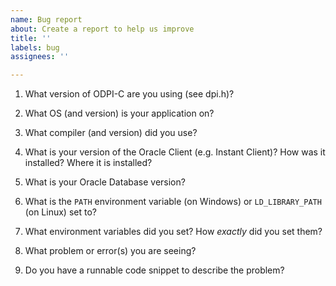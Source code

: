 ```yaml
---
name: Bug report
about: Create a report to help us improve
title: ''
labels: bug
assignees: ''

---
```


<!--

Thank you for using ODPI-C.

See https://www.oracle.com/corporate/security-practices/assurance/vulnerability/reporting.html for how to report security issues

Please answer these questions so we can help you.

Use Markdown syntax, see https://docs.github.com/github/writing-on-github/getting-started-with-writing-and-formatting-on-github/basic-writing-and-formatting-syntax

-->

1. What version of ODPI-C are you using (see dpi.h)?

2. What OS (and version) is your application on?

3. What compiler (and version) did you use?

4. What is your version of the Oracle Client (e.g. Instant Client)?  How was it installed?  Where it is installed?

5. What is your Oracle Database version?

6. What is the `PATH` environment variable (on Windows) or `LD_LIBRARY_PATH` (on Linux) set to?

7. What environment variables did you set?  How *exactly* did you set them?

8. What problem or error(s) you are seeing?

9. Do you have a runnable code snippet to describe the problem?

<!--

Use a gist for long code, see https://gist.github.com/

Or format code by using three backticks on a line before and after code snippets, for example:

```
#include <stdio.h>
```
-->
